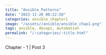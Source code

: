 ```yaml
---
title: "Ansible Patterns"
date: "2023-11-20 00:22:50"
categories: ansible_chapter1
image: "/assets//ansible/ansible_chap1.png"
tags: ansible, devops, Automation
permalink: "/:categories/:title.html"
---
```

Chapter - 1 | Post 3
